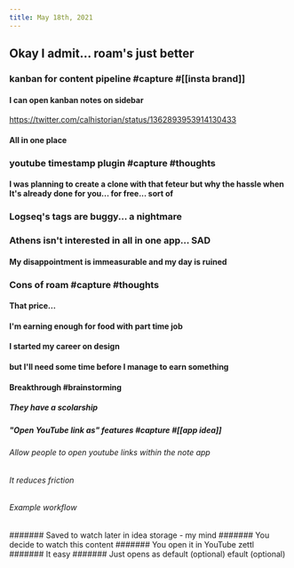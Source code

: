 ```yaml
---
title: May 18th, 2021
---
```

## Okay I admit... roam's just better
### kanban for content pipeline #capture #[[insta brand]]
#### I can open kanban notes on sidebar
https://twitter.com/calhistorian/status/1362893953914130433
#### All in one place
### youtube timestamp plugin #capture #thoughts
#### I was planning to create a clone with that feteur but why the hassle when It's already done for you... for free... sort of
### Logseq's tags are buggy... a nightmare
### Athens isn't interested in all in one app... SAD
#### My disappointment is immeasurable and my day is ruined
### Cons of roam #capture #thoughts
#### That price...
#### I'm earning enough for food with part time job
#### I started my career on design
#### but I'll need some time before I manage to earn something
#### Breakthrough #brainstorming
##### They have a scolarship
##### "Open YouTube link as" features #capture #[[app idea]]
###### Allow people to open youtube links within the note app
###### It reduces friction
###### Example workflow
####### Saved to watch later in idea storage - my mind
####### You decide to watch this content
####### You open it in YouTube zettl
####### It easy
####### Just opens as default (optional)
efault (optional)
